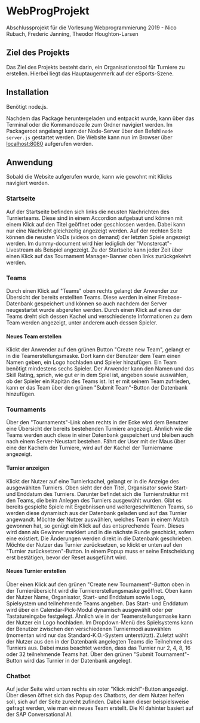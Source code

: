 # WebProgProjekt
Abschlussprojekt für die Vorlesung Webprogrammierung 2019 - Nico Rubach, Frederic Janning, Theodor Houghton-Larsen

## Ziel des Projekts
Das Ziel des Projekts besteht darin, ein Organisationstool für Turniere zu erstellen. Hierbei liegt das Hauptaugenmerk auf der eSports-Szene.

## Installation
Benötigt node.js.

Nachdem das Package heruntergeladen und entpackt wurde, kann über das Terminal oder die Kommandozeile zum Ordner navigiert werden. Im Packageroot angelangt kann der Node-Server über den Befehl `node server.js` gestartet werden. Die Website kann nun im Browser über [localhost:8080](http://localhost:8080/) aufgerufen werden.

## Anwendung
Sobald die Website aufgerufen wurde, kann wie gewohnt mit Klicks navigiert werden.

### Startseite
Auf der Startseite befinden sich links die neusten Nachrichten des Turnierteams. Diese sind in einem Accordion aufgebaut und können mit einem Klick auf den Titel geöffnet oder geschlossen werden. Dabei kann nur eine Nachricht gleichzeitig angezeigt werden. Auf der rechten Seite können die neusten VoDs (videos on demand) der letzten Spiele angezeigt werden. Im dummy-document wird hier lediglich der "Monstercat"-Livestream als Beispiel angezeigt. Zu der Startseite kann jeder Zeit über einen Klick auf das Tournament Manager-Banner oben links zurückgekehrt werden.

### Teams
Durch einen Klick auf "Teams" oben rechts gelangt der Anwender zur Übersicht der bereits erstellten Teams. Diese werden in einer Firebase-Datenbank gespeichert und können so auch nachdem der Server neugestartet wurde abgerufen werden.
Durch einen Klick auf eines der Teams dreht sich dessen Kachel und verschiedenste Informationen zu dem Team werden angezeigt, unter anderem auch dessen Spieler.

#### Neues Team erstellen
Klickt der Anwender auf den grünen Button "Create new Team", gelangt er in die Teamerstellungsmaske. Dort kann der Benutzer dem Team einen Namen geben, ein Logo hochladen und Spieler hinzufügen. Ein Team benötigt mindestens sechs Spieler. Der Anwender kann den Namen und das Skill Rating, sprich, wie gut er in dem Spiel ist, angeben sowie auswählen, ob der Spieler ein Kapitän des Teams ist. Ist er mit seinem Team zufrieden, kann er das Team über den grünen "Submit Team"-Button der Datenbank hinzufügen.

### Tournaments
Über den "Tournaments"-Link oben rechts in der Ecke wird dem Benutzer eine Übersicht der bereits bestehenden Turniere angezeigt. Ähnlich wie die Teams werden auch diese in einer Datenbank gespeichert und bleiben auch nach einem Server-Neustart bestehen. Fährt der User mit der Maus über eine der Kacheln der Turniere, wird auf der Kachel der Turniername angezeigt.

#### Turnier anzeigen
Klickt der Nutzer auf eine Turnierkachel, gelangt er in die Anzeige des ausgewählten Turniers. Oben sieht der den Titel, Organisator sowie Start- und Enddatum des Turniers. Darunter befindet sich die Turnierstruktur mit den Teams, die beim Anlegen des Turniers ausgewählt wurden. Gibt es bereits gespielte Spiele mit Ergebnissen und weitergeschrittenen Teams, so werden diese dynamisch aus der Datenbank geladen und auf das Turnier angewandt. Möchte der Nutzer auswählen, welches Team in einem Match gewonnen hat, so genügt ein Klick auf das entsprechende Team. Dieses wird dann als Gewinner markiert und in die nächste Runde geschickt, sofern eine existiert. Die Änderungen werden direkt in die Datenbank geschrieben. Möchte der Nutzer das Turnier zurücksetzen, so klickt er unten auf den "Turnier zurücksetzen"-Button. In einem Popup muss er seine Entscheidung erst bestätigen, bevor der Reset ausgeführt wird.

#### Neues Turnier erstellen
Über einen Klick auf den grünen "Create new Tournament"-Button oben in der Turnierübersicht wird die Turniererstellungsmaske geöffnet. Oben kann der Nutzer Name, Organisator, Start- und Enddatum sowie Logo, Spielsystem und teilnehmende Teams angeben. Das Start- und Enddatum wird über ein Calendar-Pick-Modul dynamisch ausgewählt oder per Tastatureingabe festgelegt. Ähnlich wie in der Teamerstellungsmaske kann der Nutzer ein Logo hochladen. Im Dropdown-Menü des Spielsystems kann der Benutzer zwischen den verschiedenen Turniermodi auswählen (momentan wird nur das Standard-K.O.-System unterstützt). Zuletzt wählt der Nutzer aus den in der Datenbank angelegten Teams die Teilnehmer des Turniers aus. Dabei muss beachtet werden, dass das Turnier nur 2, 4, 8, 16 oder 32 teilnehmende Teams hat. Über den grünen "Submit Tournament"-Button wird das Turnier in der Datenbank angelegt.

### Chatbot
Auf jeder Seite wird unten rechts ein roter "Klick mich!"-Button angezeigt. Über diesen öffnet sich das Popup des Chatbots, der dem Nutzer helfen soll, sich auf der Seite zurecht zufinden. Dabei kann dieser beispielsweise gefragt werden, wie man ein neues Team erstellt. Die KI dahinter basiert auf der SAP Conversational AI.
